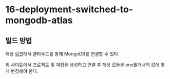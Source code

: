 # 16-deployment-switched-to-mongodb-atlas

## 빌드 방법

해당 [링크](https://www.mongodb.com/)에서 클라우드를 통해 MongoDB를 연결할 수 있다.

위 사이트에서 프로젝트 및 계정을 생성하고 연결 후 해당 값들을 env폴더내의 값에 맞게 변경해야 한다.

